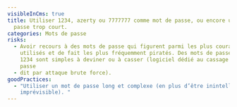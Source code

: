 ```yaml
---
visibleInCms: true
title: Utiliser 1234, azerty ou 7777777 comme mot de passe, ou encore un mot de
  passe trop court.
categories: Mots de passe
risks:
  - Avoir recours à des mots de passe qui figurent parmi les plus couramment
    utilisés et de fait les plus fréquemment piratés. Des mots de passe comme
    1234 sont simples à deviner ou à casser (logiciel dédié au cassage de mot de
    passe
  - dit par attaque brute force).
goodPractices:
  - "Utiliser un mot de passe long et complexe (en plus d’être inintelligible et
    imprévisible). "
---
```

